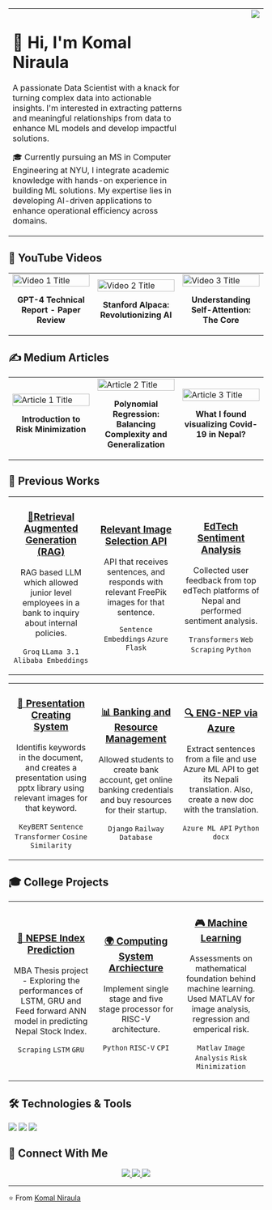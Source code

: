 
<div align="center">
  <table>
    <tr>
      <td width="70%" align="left" valign="top">
        <h1>👋 Hi, I'm Komal Niraula</h1>
        <p>A passionate Data Scientist with a knack for turning complex data into actionable insights. I'm interested in extracting patterns and meaningful relationships from data to enhance ML models and develop impactful solutions.</p>
        <p>🎓 Currently pursuing an MS in Computer Engineering at NYU, I integrate academic knowledge with hands-on experience in building ML solutions. My expertise lies in developing AI-driven applications to enhance operational efficiency across domains.</p>
      </td>
      <td width="30%" align="right" valign="top">
        <img src="https://media.licdn.com/dms/image/v2/D4D03AQHczJdJqvu4yg/profile-displayphoto-shrink_400_400/B4DZU6gAJBHIAg-/0/1740443223259?e=1746662400&v=beta&t=dQ7B5H6K2Af7kuC6t9kOlXJbUCFLjcfitWM9VfjpC5E">
      </td>
    </tr>
  </table>
</div> 

## 🎥 YouTube Videos

<table>
  <tr>
    <td width="33%">
      <a href="https://www.youtube.com/watch?v=0oXlykTLWVM">
        <img src="https://img.youtube.com/vi/0oXlykTLWVM/maxresdefault.jpg" alt="Video 1 Title" width="100%">
      </a>
      <p align="center">
        <strong>GPT-4 Technical Report - Paper Review</strong>
      </p>
    </td>
    <td width="33%">
      <a href="https://www.youtube.com/watch?v=Ndv7C6IwG8Q">
        <img src="https://img.youtube.com/vi/Ndv7C6IwG8Q/maxresdefault.jpg" alt="Video 2 Title" width="100%">
      </a>
      <p align="center">
        <strong>Stanford Alpaca: Revolutionizing AI</strong>
      </p>
    </td>
    <td width="33%">
      <a href="https://www.youtube.com/watch?v=tHYOvGCV7rU">
        <img src="https://img.youtube.com/vi/tHYOvGCV7rU/maxresdefault.jpg" alt="Video 3 Title" width="100%">
      </a>
      <p align="center">
        <strong>Understanding Self-Attention: The Core</strong>
      </p>
    </td>
  </tr>
</table>

## ✍️ Medium Articles

<table>
  <tr>
    <td width="33%">
      <a href="https://medium.com/6143-introduction-to-machine-learning/risk-minimization-6bcecec64b0b">
        <img src="https://miro.medium.com/v2/resize:fit:720/format:webp/1*7oF9SKrzV8BE34OmROBJhQ.png" alt="Article 1 Title" width="100%">
      </a>
      <p align="center">
        <strong>Introduction to Risk Minimization</strong>
      </p>
    </td>
    <td width="33%">
      <a href="https://medium.com/6143-introduction-to-machine-learning/polynomial-regression-balancing-complexity-and-generalization-22b34a44ddf3">
        <img src="https://miro.medium.com/v2/resize:fit:828/format:webp/1*PV6UbXeZi-DsR8UJVPVC_w.png" alt="Article 2 Title" width="100%">
      </a>
      <p align="center">
        <strong>Polynomial Regression: Balancing Complexity and Generalization</strong>
      </p>
    </td>
    <td width="33%">
      <a href="https://komalniraula.medium.com/what-i-found-visualizing-covid-19-in-nepal-8d80ad56e669">
        <img src="https://miro.medium.com/v2/resize:fit:1400/format:webp/1*Cf7wFDNi-Smiu8T4kYWteQ.png" alt="Article 3 Title" width="100%">
      </a>
      <p align="center">
        <strong>What I found visualizing Covid-19 in Nepal?</strong>
      </p>
    </td>
  </tr>
</table>

## 🚀 Previous Works
<table>
  <tr>
    <td width="33%" align="center">
      <h3><a href="https://github.com/komalniraula/RAG-based-LLM">📱Retrieval Augmented Generation (RAG)</a></h3>
      <p>RAG based LLM which allowed junior level employees in a bank to inquiry about internal policies.</p>
      <p>
        <code>Groq</code>
        <code>LLama 3.1</code>
        <code>Alibaba Embeddings</code>
      </p>
    </td>
    <td width="33%" align="center">
      <h3><a href="https://github.com/komalniraula/image-search-API">Relevant Image Selection API</a></h3>
      <p>API that receives sentences, and responds with relevant FreePik images for that sentence.</p>
      <p>
        <code>Sentence Embeddings</code>
        <code>Azure</code>
        <code>Flask</code>
      </p>
    </td>
    <td width="33%" align="center">
      <h3><a href="college-project-3">EdTech Sentiment Analysis</a></h3>
      <p>Collected user feedback from top edTech platforms of Nepal and performed sentiment analysis.</p>
      <p>
        <code>Transformers</code>
        <code>Web Scraping</code>
        <code>Python</code>
      </p>
    </td>
  </tr>
</table>

<table>
  <tr>
    <td width="33%" align="center">
      <h3><a href="https://github.com/komalniraula/Presentation-Creation">🤖 Presentation Creating System</a></h3>
      <p>Identifis keywords in the document, and creates a presentation using pptx library using relevant images for that keyword.</p>
      <p>
        <code>KeyBERT</code>
        <code>Sentence Transformer</code>
        <code>Cosine Similarity</code>
      </p>
    </td>
    <td width="33%" align="center">
      <h3><a href="https://github.com/komalniraula/bank-business-resource">📊 Banking and Resource Management</a></h3>
      <p>Allowed students to create bank account, get online banking credentials and buy resources for their startup.</p>
      <p>
        <code>Django</code>
        <code>Railway</code>
        <code>Database</code>
      </p>
    </td>
    <td width="33%" align="center">
      <h3><a href="https://github.com/komalniraula/Eng-to-Nep-with-Azure">🔍 ENG-NEP via Azure</a></h3>
      <p>Extract sentences from a file and use Azure ML API to get its Nepali translation. Also, create a new doc with the translation.</p>
      <p>
        <code>Azure ML API</code>
        <code>Python</code>
        <code>docx</code>
      </p>
    </td>
  </tr>
</table>

## 🎓 College Projects
<table>
  <tr>
    <td width="33%" align="center">
      <h3><a href="https://github.com/komalniraula/College-Works/tree/main/Predicting%20Nepse">📱 NEPSE Index Prediction</a></h3>
      <p>MBA Thesis project - Exploring the performances of LSTM, GRU and Feed forward ANN model in predicting Nepal Stock Index. </p>
      <p>
        <code>Scraping</code>
        <code>LSTM</code>
        <code>GRU</code>
      </p>
    </td>
    <td width="33%" align="center">
      <h3><a href="https://github.com/komalniraula/College-Works/tree/main/Computing%20System%20Architecture/Project">🌍 Computing System Archiecture</a></h3>
      <p>Implement single stage and five stage processor for RISC-V architecture.</p>
      <p>
        <code>Python</code>
        <code>RISC-V</code>
        <code>CPI</code>
      </p>
    </td>
    <td width="33%" align="center">
      <h3><a href="https://github.com/komalniraula/College-Works/tree/main/Machine%20Learning">🎮 Machine Learning</a></h3>
      <p>Assessments on mathematical foundation behind machine learning. Used MATLAV for image analysis, regression and emperical risk.</p>
      <p>
        <code>Matlav</code>
        <code>Image Analysis</code>
        <code>Risk Minimization</code>
      </p>
    </td>
  </tr>
</table>

## 🛠️ Technologies & Tools
![](https://img.shields.io/badge/Code-Python-informational?style=flat&color=blue) 
![](https://img.shields.io/badge/Code-MATLAB-informational?style=flat&color=orange) 
![](https://img.shields.io/badge/Code-Jupyter_Notebook-informational?style=flat&color=green)

## 🤝 Connect With Me
<p align="center">
  <a href="https://www.linkedin.com/in/komal-niraula/">
    <img src="https://img.shields.io/badge/LinkedIn-0077B5?style=for-the-badge&logo=linkedin&logoColor=white" />
  </a>
  <a href="https://komalniraula.medium.com/">
    <img src="https://img.shields.io/badge/Medium-12100E?style=for-the-badge&logo=medium&logoColor=white" />
  </a>
  <a href="https://www.youtube.com/@komalniraula">
    <img src="https://img.shields.io/badge/YouTube-FF0000?style=for-the-badge&logo=youtube&logoColor=white" />
  </a>
</p>

---
⭐️ From [Komal Niraula](https://github.com/komalniraula)
